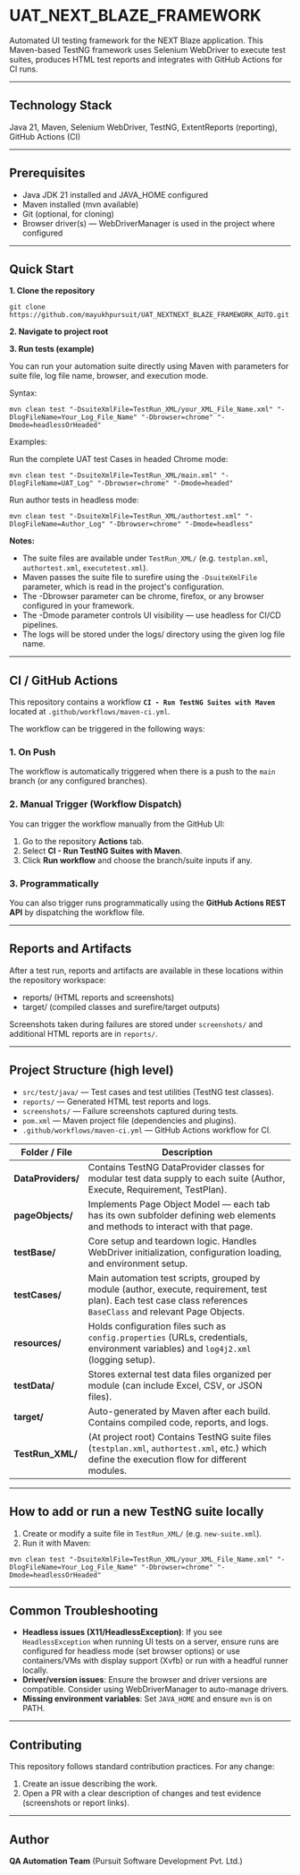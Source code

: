 # UAT_NEXT_BLAZE_FRAMEWORK
Automated UI testing framework for the NEXT Blaze application. This Maven-based TestNG framework uses Selenium WebDriver to execute test suites, produces HTML test reports and integrates with GitHub Actions for CI runs.

---
## Technology Stack
Java 21, Maven, Selenium WebDriver, TestNG, ExtentReports (reporting), GitHub Actions (CI)

---
## Prerequisites
- Java JDK 21 installed and JAVA_HOME configured
- Maven installed (mvn available)
- Git (optional, for cloning)
- Browser driver(s) — WebDriverManager is used in the project where configured

---
## Quick Start

**1. Clone the repository**

```
git clone https://github.com/mayukhpursuit/UAT_NEXTNEXT_BLAZE_FRAMEWORK_AUTO.git
```

**2. Navigate to project root**

**3. Run tests (example)**

You can run your automation suite directly using Maven with parameters for suite file, log file name, browser, and execution mode.

Syntax:
```
mvn clean test "-DsuiteXmlFile=TestRun_XML/your_XML_File_Name.xml" "-DlogFileName=Your_Log_File_Name" "-Dbrowser=chrome" "-Dmode=headlessOrHeaded"
```

Examples:

Run the complete UAT test Cases in headed Chrome mode:
```
mvn clean test "-DsuiteXmlFile=TestRun_XML/main.xml" "-DlogFileName=UAT_Log" "-Dbrowser=chrome" "-Dmode=headed"
```

Run author tests in headless mode:
```
mvn clean test "-DsuiteXmlFile=TestRun_XML/authortest.xml" "-DlogFileName=Author_Log" "-Dbrowser=chrome" "-Dmode=headless"
```

**Notes:**
- The suite files are available under `TestRun_XML/` (e.g. `testplan.xml`, `authortest.xml`, `executetest.xml`).
- Maven passes the suite file to surefire using the `-DsuiteXmlFile` parameter, which is read in the project's configuration.
- The -Dbrowser parameter can be chrome, firefox, or any browser configured in your framework.
- The -Dmode parameter controls UI visibility — use headless for CI/CD pipelines.
- The logs will be stored under the logs/ directory using the given log file name.

---
## CI / GitHub Actions

This repository contains a workflow **`CI - Run TestNG Suites with Maven`** located at `.github/workflows/maven-ci.yml`.  

The workflow can be triggered in the following ways:

### 1. On Push
The workflow is automatically triggered when there is a push to the `main` branch (or any configured branches).

### 2. Manual Trigger (Workflow Dispatch)
You can trigger the workflow manually from the GitHub UI:
1. Go to the repository **Actions** tab.  
2. Select **CI - Run TestNG Suites with Maven**.  
3. Click **Run workflow** and choose the branch/suite inputs if any.  

### 3. Programmatically
You can also trigger runs programmatically using the **GitHub Actions REST API** by dispatching the workflow file.


---
## Reports and Artifacts
After a test run, reports and artifacts are available in these locations within the repository workspace:
- reports/ (HTML reports and screenshots)
- target/ (compiled classes and surefire/target outputs)

Screenshots taken during failures are stored under `screenshots/` and additional HTML reports are in `reports/`.

---
## Project Structure (high level)
- `src/test/java/` — Test cases and test utilities (TestNG test classes).
- `reports/` — Generated HTML test reports and logs.
- `screenshots/` — Failure screenshots captured during tests.
- `pom.xml` — Maven project file (dependencies and plugins).
- `.github/workflows/maven-ci.yml` — GitHub Actions workflow for CI.

| Folder / File      | Description                                                                                                                                                       |
| ------------------ | ----------------------------------------------------------------------------------------------------------------------------------------------------------------- |
| **DataProviders/** | Contains TestNG DataProvider classes for modular test data supply to each suite (Author, Execute, Requirement, TestPlan).                                         |
| **pageObjects/**   | Implements Page Object Model — each tab has its own subfolder defining web elements and methods to interact with that page.                                       |
| **testBase/**      | Core setup and teardown logic. Handles WebDriver initialization, configuration loading, and environment setup.                                                    |
| **testCases/**     | Main automation test scripts, grouped by module (author, execute, requirement, test plan). Each test case class references `BaseClass` and relevant Page Objects. |
| **resources/**     | Holds configuration files such as `config.properties` (URLs, credentials, environment variables) and `log4j2.xml` (logging setup).                                |
| **testData/**      | Stores external test data files organized per module (can include Excel, CSV, or JSON files).                                                                     |
| **target/**        | Auto-generated by Maven after each build. Contains compiled code, reports, and logs.                                                                              |
| **TestRun_XML/**   | (At project root) Contains TestNG suite files (`testplan.xml`, `authortest.xml`, etc.) which define the execution flow for different modules.                     |


---
## How to add or run a new TestNG suite locally
1. Create or modify a suite file in `TestRun_XML/` (e.g. `new-suite.xml`).
2. Run it with Maven:

```
mvn clean test "-DsuiteXmlFile=TestRun_XML/your_XML_File_Name.xml" "-DlogFileName=Your_Log_File_Name" "-Dbrowser=chrome" "-Dmode=headlessOrHeaded"

```

---
## Common Troubleshooting
- **Headless issues (X11/HeadlessException)**: If you see `HeadlessException` when running UI tests on a server, ensure runs are configured for headless mode (set browser options) or use containers/VMs with display support (Xvfb) or run with a headful runner locally.
- **Driver/version issues**: Ensure the browser and driver versions are compatible. Consider using WebDriverManager to auto-manage drivers.
- **Missing environment variables**: Set `JAVA_HOME` and ensure `mvn` is on PATH.

---
## Contributing
This repository follows standard contribution practices. For any change:
1. Create an issue describing the work.
2. Open a PR with a clear description of changes and test evidence (screenshots or report links).

---
## Author

**QA Automation Team**  (Pursuit Software Development Pvt. Ltd.)


